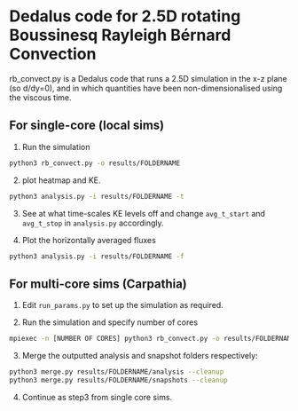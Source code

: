 # Dedalus code for 2.5D rotating Boussinesq Rayleigh Bérnard Convection

rb_convect.py is a Dedalus code that runs a 2.5D simulation in the x-z plane (so d/dy=0), and in which quantities have been non-dimensionalised using the viscous time.

## For single-core (local sims)
1. Run the simulation
```bash
python3 rb_convect.py -o results/FOLDERNAME
```
2. plot heatmap and KE.
```bash
python3 analysis.py -i results/FOLDERNAME -t
```
3. See at what time-scales KE levels off and change `avg_t_start` and `avg_t_stop` in `analysis.py` accordingly.

4. Plot the horizontally averaged fluxes
```bash
python3 analysis.py -i results/FOLDERNAME -f
```

## For multi-core sims (Carpathia)
1. Edit `run_params.py` to set up the simulation as required.

2. Run the simulation and specify number of cores
```bash
mpiexec -n [NUMBER OF CORES] python3 rb_convect.py -o results/FOLDERNAME
```
3. Merge the outputted analysis and snapshot folders respectively:
```bash
python3 merge.py results/FOLDERNAME/analysis --cleanup
python3 merge.py results/FOLDERNAME/snapshots --cleanup
```

4. Continue as step3 from single core sims.
